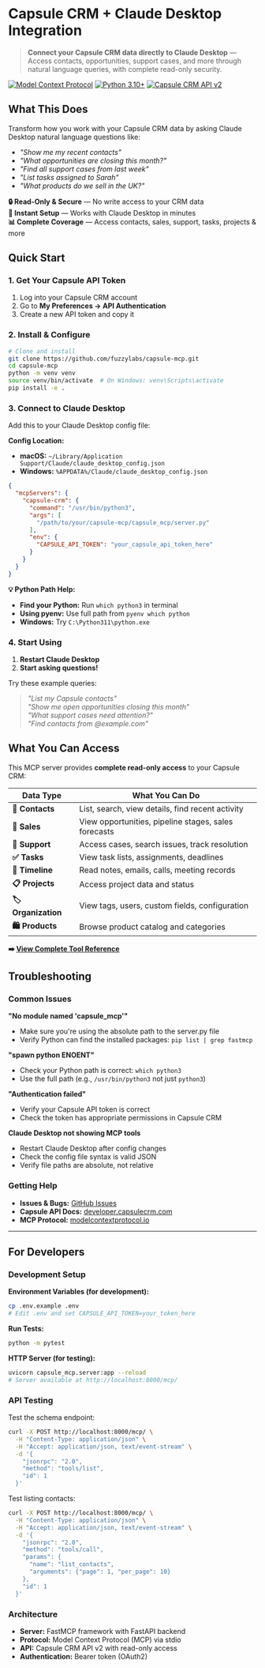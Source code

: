 # Capsule CRM + Claude Desktop Integration

> **Connect your Capsule CRM data directly to Claude Desktop** — Access contacts, opportunities, support cases, and more through natural language queries, with complete read-only security.

[![Model Context Protocol](https://img.shields.io/badge/MCP-Compatible-blue)](https://modelcontextprotocol.io) [![Python 3.10+](https://img.shields.io/badge/Python-3.10+-green)](https://python.org) [![Capsule CRM API v2](https://img.shields.io/badge/Capsule%20CRM-API%20v2-orange)](https://developer.capsulecrm.com)

## What This Does

Transform how you work with your Capsule CRM data by asking Claude Desktop natural language questions like:

- *"Show me my recent contacts"*
- *"What opportunities are closing this month?"* 
- *"Find all support cases from last week"*
- *"List tasks assigned to Sarah"*
- *"What products do we sell in the UK?"*

**🔒 Read-Only & Secure** — No write access to your CRM data  
**🚀 Instant Setup** — Works with Claude Desktop in minutes  
**📊 Complete Coverage** — Access contacts, sales, support, tasks, projects & more

## Quick Start

### 1. Get Your Capsule API Token
1. Log into your Capsule CRM account
2. Go to **My Preferences → API Authentication**
3. Create a new API token and copy it

### 2. Install & Configure

```bash
# Clone and install
git clone https://github.com/fuzzylabs/capsule-mcp.git
cd capsule-mcp
python -m venv venv
source venv/bin/activate  # On Windows: venv\Scripts\activate
pip install -e .
```

### 3. Connect to Claude Desktop

Add this to your Claude Desktop config file:

**Config Location:**
- **macOS:** `~/Library/Application Support/Claude/claude_desktop_config.json`
- **Windows:** `%APPDATA%/Claude/claude_desktop_config.json`

```json
{
  "mcpServers": {
    "capsule-crm": {
      "command": "/usr/bin/python3",
      "args": [
        "/path/to/your/capsule-mcp/capsule_mcp/server.py"
      ],
      "env": {
        "CAPSULE_API_TOKEN": "your_capsule_api_token_here"
      }
    }
  }
}
```

**💡 Python Path Help:**
- **Find your Python:** Run `which python3` in terminal
- **Using pyenv:** Use full path from `pyenv which python`
- **Windows:** Try `C:\Python311\python.exe`

### 4. Start Using

1. **Restart Claude Desktop**
2. **Start asking questions!**

Try these example queries:
> *"List my Capsule contacts"*  
> *"Show me open opportunities closing this month"*  
> *"What support cases need attention?"*  
> *"Find contacts from @example.com"*

## What You Can Access

This MCP server provides **complete read-only access** to your Capsule CRM:

| **Data Type** | **What You Can Do** |
|---------------|-------------------|
| **👥 Contacts** | List, search, view details, find recent activity |
| **💼 Sales** | View opportunities, pipeline stages, sales forecasts |
| **🎫 Support** | Access cases, search issues, track resolution |
| **✅ Tasks** | View task lists, assignments, deadlines |
| **📝 Timeline** | Read notes, emails, calls, meeting records |
| **📋 Projects** | Access project data and status |
| **🏷️ Organization** | View tags, users, custom fields, configuration |
| **🛍️ Products** | Browse product catalog and categories |

**➡️ [View Complete Tool Reference](TOOLS.md)**

## Troubleshooting

### Common Issues

**"No module named 'capsule_mcp'"**
- Make sure you're using the absolute path to the server.py file
- Verify Python can find the installed packages: `pip list | grep fastmcp`

**"spawn python ENOENT"**
- Check your Python path is correct: `which python3`
- Use the full path (e.g., `/usr/bin/python3` not just `python3`)

**"Authentication failed"**
- Verify your Capsule API token is correct
- Check the token has appropriate permissions in Capsule CRM

**Claude Desktop not showing MCP tools**
- Restart Claude Desktop after config changes
- Check the config file syntax is valid JSON
- Verify file paths are absolute, not relative

### Getting Help

- **Issues & Bugs:** [GitHub Issues](https://github.com/fuzzylabs/capsule-mcp/issues)
- **Capsule API Docs:** [developer.capsulecrm.com](https://developer.capsulecrm.com)
- **MCP Protocol:** [modelcontextprotocol.io](https://modelcontextprotocol.io)

---

## For Developers

### Development Setup

**Environment Variables (for development):**
```bash
cp .env.example .env
# Edit .env and set CAPSULE_API_TOKEN=your_token_here
```

**Run Tests:**
```bash
python -m pytest
```

**HTTP Server (for testing):**
```bash
uvicorn capsule_mcp.server:app --reload
# Server available at http://localhost:8000/mcp/
```

### API Testing

Test the schema endpoint:
```bash
curl -X POST http://localhost:8000/mcp/ \
  -H "Content-Type: application/json" \
  -H "Accept: application/json, text/event-stream" \
  -d '{
    "jsonrpc": "2.0",
    "method": "tools/list",
    "id": 1
  }'
```

Test listing contacts:
```bash
curl -X POST http://localhost:8000/mcp/ \
  -H "Content-Type: application/json" \
  -H "Accept: application/json, text/event-stream" \
  -d '{
    "jsonrpc": "2.0",
    "method": "tools/call",
    "params": {
      "name": "list_contacts",
      "arguments": {"page": 1, "per_page": 10}
    },
    "id": 1
  }'
```

### Architecture

- **Server:** FastMCP framework with FastAPI backend
- **Protocol:** Model Context Protocol (MCP) via stdio
- **API:** Capsule CRM API v2 with read-only access
- **Authentication:** Bearer token (OAuth2)
